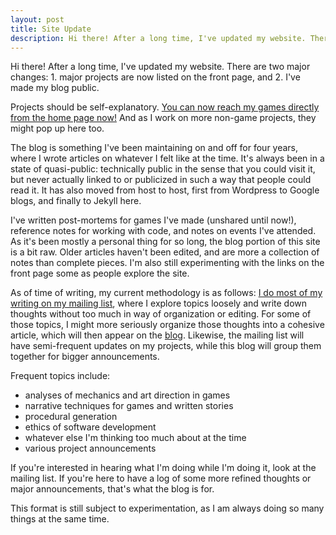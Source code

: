 ```yaml
---
layout: post
title: Site Update
description: Hi there! After a long time, I've updated my website. There are two major changes: 1. major projects are now listed on the front page, and 2. I've made my blog public.
---
```


Hi there! After a long time, I've updated my website. There are two major changes: 1. major projects are now listed on the front page, and 2. I've made my blog public.

Projects should be self-explanatory. [You can now reach my games directly from the home page now!](/) And as I work on more non-game projects, they might pop up here too.

The blog is something I've been maintaining on and off for four years, where I wrote articles on whatever I felt like at the time. It's always been in a state of quasi-public: technically public in the sense that you could visit it, but never actually linked to or publicized in such a way that people could read it. It has also moved from host to host, first from Wordpress to Google blogs, and finally to Jekyll here.

I've written post-mortems for games I've made (unshared until now!), reference notes for working with code, and notes on events I've attended. As it's been mostly a personal thing for so long, the blog portion of this site is a bit raw. Older articles haven't been edited, and are more a collection of notes than complete pieces. I'm also still experimenting with the links on the front page some as people explore the site.

As of time of writing, my current methodology is as follows: [I do most of my writing on my mailing list](https://tinyletter.com/amorphous), where I explore topics loosely and write down thoughts without too much in way of organization or editing. For some of those topics, I might more seriously organize those thoughts into a cohesive article, which will then appear on the [blog](/blog). Likewise, the mailing list will have semi-frequent updates on my projects, while this blog will group them together for bigger announcements.

Frequent topics include:

* analyses of mechanics and art direction in games
* narrative techniques for games and written stories
* procedural generation
* ethics of software development
* whatever else I'm thinking too much about at the time
* various project announcements

If you're interested in hearing what I'm doing while I'm doing it, look at the mailing list. If you're here to have a log of some more refined thoughts or major announcements, that's what the blog is for.

This format is still subject to experimentation, as I am always doing so many things at the same time. 